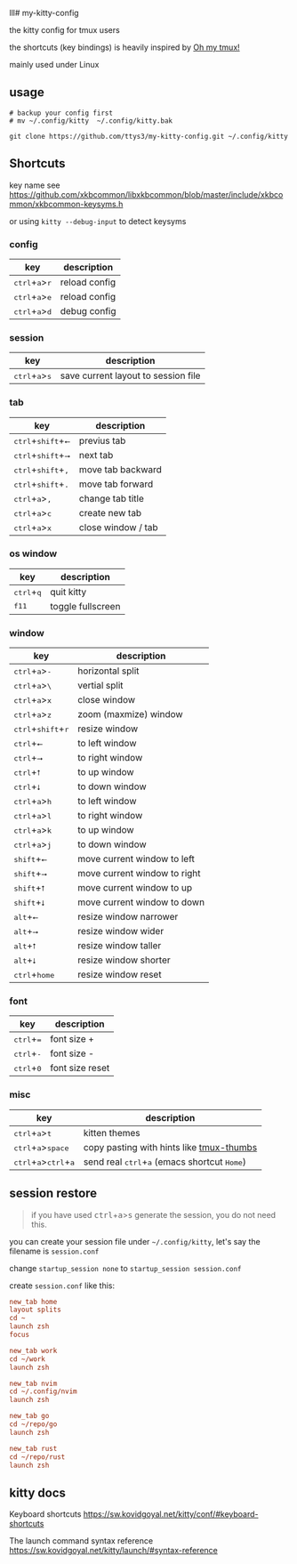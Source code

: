 lll# my-kitty-config

the kitty config for tmux users

the shortcuts (key bindings) is heavily inspired by [Oh my tmux!](https://github.com/gpakosz/.tmux#bindings)

mainly used under Linux

## usage

```shell
# backup your config first
# mv ~/.config/kitty  ~/.config/kitty.bak

git clone https://github.com/ttys3/my-kitty-config.git ~/.config/kitty
```

## Shortcuts

key name see <https://github.com/xkbcommon/libxkbcommon/blob/master/include/xkbcommon/xkbcommon-keysyms.h>

or using `kitty --debug-input` to detect keysyms

### config

| key                                       | description   |
|-------------------------------------------|---------------|
| <kbd>ctrl</kbd>+<kbd>a</kbd>><kbd>r</kbd> | reload config |
| <kbd>ctrl</kbd>+<kbd>a</kbd>><kbd>e</kbd> | reload config |
| <kbd>ctrl</kbd>+<kbd>a</kbd>><kbd>d</kbd> | debug config  |

### session

| key                                       | description                         |
|-------------------------------------------|-------------------------------------|
| <kbd>ctrl</kbd>+<kbd>a</kbd>><kbd>s</kbd> | save current layout to session file |

### tab

| key                                           | description        |
|-----------------------------------------------|--------------------|
| <kbd>ctrl</kbd>+<kbd>shift</kbd>+<kbd>⭠</kbd> | previus tab        |
| <kbd>ctrl</kbd>+<kbd>shift</kbd>+<kbd>⭢</kbd> | next tab           |
| <kbd>ctrl</kbd>+<kbd>shift</kbd>+<kbd>,</kbd> | move tab backward  |
| <kbd>ctrl</kbd>+<kbd>shift</kbd>+<kbd>.</kbd> | move tab forward   |
| <kbd>ctrl</kbd>+<kbd>a</kbd>><kbd>,</kbd>     | change tab title   |
| <kbd>ctrl</kbd>+<kbd>a</kbd>><kbd>c</kbd>     | create new tab     |
| <kbd>ctrl</kbd>+<kbd>a</kbd>><kbd>x</kbd>     | close window / tab |

### os window

| key                          | description       |
|------------------------------|-------------------|
| <kbd>ctrl</kbd>+<kbd>q</kbd> | quit kitty        |
| <kbd>f11</kbd>               | toggle fullscreen |

### window

| key                                           | description                  |
|-----------------------------------------------|------------------------------|
| <kbd>ctrl</kbd>+<kbd>a</kbd>><kbd>-</kbd>     | horizontal split             |
| <kbd>ctrl</kbd>+<kbd>a</kbd>><kbd>\\</kbd>     | vertial split                |
| <kbd>ctrl</kbd>+<kbd>a</kbd>><kbd>x</kbd>     | close window                 |
| <kbd>ctrl</kbd>+<kbd>a</kbd>><kbd>z</kbd>     | zoom (maxmize) window        |
| <kbd>ctrl</kbd>+<kbd>shift</kbd>+<kbd>r</kbd> | resize window                |
| <kbd>ctrl</kbd>+<kbd>⭠</kbd>                  | to left window               |
| <kbd>ctrl</kbd>+<kbd>⭢</kbd>                  | to right window              |
| <kbd>ctrl</kbd>+<kbd>⭡</kbd>                  | to up window                 |
| <kbd>ctrl</kbd>+<kbd>⭣</kbd>                  | to down window               |
| <kbd>ctrl</kbd>+<kbd>a</kbd>><kbd>h</kbd>     | to left window               |
| <kbd>ctrl</kbd>+<kbd>a</kbd>><kbd>l</kbd>     | to right window              |
| <kbd>ctrl</kbd>+<kbd>a</kbd>><kbd>k</kbd>     | to up window                 |
| <kbd>ctrl</kbd>+<kbd>a</kbd>><kbd>j</kbd>     | to down window               |
| <kbd>shift</kbd>+<kbd>⭠</kbd>                 | move current window to left  |
| <kbd>shift</kbd>+<kbd>⭢</kbd>                 | move current window to right |
| <kbd>shift</kbd>+<kbd>⭡</kbd>                 | move current window to up    |
| <kbd>shift</kbd>+<kbd>⭣</kbd>                 | move current window to down  |
| <kbd>alt</kbd>+<kbd>⭠</kbd>                   | resize window narrower       |
| <kbd>alt</kbd>+<kbd>⭢</kbd>                   | resize window wider          |
| <kbd>alt</kbd>+<kbd>⭡</kbd>                   | resize window taller         |
| <kbd>alt</kbd>+<kbd>⭣</kbd>                   | resize window shorter        |
| <kbd>ctrl</kbd>+<kbd>home</kbd>               | resize window reset          |

### font

| key                          | description     |
|------------------------------|-----------------|
| <kbd>ctrl</kbd>+<kbd>=</kbd> | font size +     |
| <kbd>ctrl</kbd>+<kbd>-</kbd> | font size -     |
| <kbd>ctrl</kbd>+<kbd>0</kbd> | font size reset |

### misc

| key                                                       | description                                                                          |
|-----------------------------------------------------------|--------------------------------------------------------------------------------------|
| <kbd>ctrl</kbd>+<kbd>a</kbd>><kbd>t</kbd>                 | kitten themes                                                                        |
| <kbd>ctrl</kbd>+<kbd>a</kbd>><kbd>space</kbd>             | copy pasting with hints like [tmux-thumbs](https://github.com/fcsonline/tmux-thumbs) |
| <kbd>ctrl</kbd>+<kbd>a</kbd>><kbd>ctrl</kbd>+<kbd>a</kbd> | send real <kbd>ctrl</kbd>+<kbd>a</kbd> (emacs shortcut <kbd>Home</kbd>)              |

## session restore

> if you have used <kbd>ctrl</kbd>+<kbd>a</kbd>><kbd>s</kbd> generate the session, you do not need this.

you can create your session file under `~/.config/kitty`, let's say the filename is `session.conf`

change `startup_session none` to `startup_session session.conf`

create `session.conf` like this:

```ini
new_tab home
layout splits
cd ~
launch zsh
focus

new_tab work
cd ~/work
launch zsh

new_tab nvim
cd ~/.config/nvim
launch zsh

new_tab go
cd ~/repo/go
launch zsh

new_tab rust
cd ~/repo/rust
launch zsh
```

## kitty docs

Keyboard shortcuts <https://sw.kovidgoyal.net/kitty/conf/#keyboard-shortcuts>

The launch command syntax reference <https://sw.kovidgoyal.net/kitty/launch/#syntax-reference>
